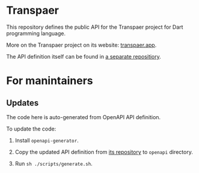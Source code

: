 # Transpaer

This repository defines the public API for the Transpaer project for Dart programming language.

More on the Transpaer project on its website: [transpaer.app](https://transpaer.app/).

The API definition itself can be found in [a separate repositiory](https://github.com/transpaer/transpaer-api).

# For manintainers

## Updates

The code here is auto-generated from OpenAPI API definition.

To update the code:

1. Install `openapi-generator`.

2. Copy the updated API definition from [its repository](https://github.com/transpaer/transpaer-api) to `openapi` directory.

3. Run `sh ./scripts/generate.sh`.
